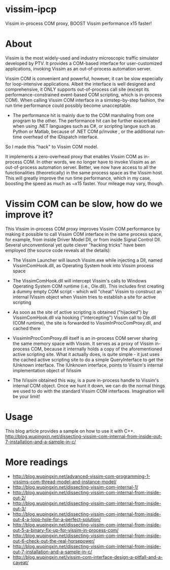 # vissim-ipcp
Vissim in-process COM proxy, BOOST Vissim performance x15 faster!

# About
Vissim is the most widely-used and industry microscopic traffic simulator developed by PTV. It provides a COM-based interface for user-customized applications, invoking Vissim as an out-of-process automation server.

Vissim COM is convenient and powerful, however, it can be slow especially for loop-intensive applications. Albeit the interface is well designed and comprehensive, it ONLY supports out-of-process call site (except its performance-constrained event-based COM scripting, which is in-process COM). When calling Vissim COM interface in a simstep-by-step fashion, the run time performance could possibly become unacceptable.

- The performance hit is mainly due to the COM marshaling from one program to the other. The performance hit can be further exacerbated when using .NET languages such as C#, or scripting langue such as Python or Matlab, because of .NET COM p/invoke , or the additional run-time overhead of the IDispatch interface.

So I made this "hack" to Vissim COM model. 

It implements a zero-overhead proxy that enables Vissim COM as in-process COM. In other words, we no longer have to invoke Vissim as an out-of-process automation server. Better, we now have access to all the functionalities (theoretically) in the same process space as the Vissim host. This will greatly improve the run time performance, which in my case, boosting the speed as much as ~x15 faster. Your mileage may vary, though.

# Vissim COM can be slow, how do we improve it?
This Vissim in-process COM proxy improves Vissim COM performance by making it possible to call Vissim COM interface in the same process space, for example, from inside Driver Model Dll, or from inside Signal Control Dll. Several unconventional yet quite clever "hacking tricks" have been employed (the source code reveals all the details):

- The Vissim Launcher will launch Vissim.exe while injecting a Dll, named VissimComHook.dll, as Operating System hook into Vissim process space

- The VissimComHook.dll will intercept Vissim's calls to Windows Operating System COM runtime (i.e., Ole.dll). This includes first creating a dummy empty COM script - which will "cheat" Vissim to construct an internal IVissim object when Vissim tries to establish a site for active scripting

- As soon as the site of active scripting is obtained ("hijacked") by VissimComHook.dll via hooking ("intercepting") Vissim call to Ole.dll (COM runtime), the site is forwarded to VissimInProcComProxy.dll, and cached there

- VissimInProcComProxy.dll itself is an in-process COM server sharing the same memory space with Vissim. It serves as a proxy of Vissim in-process COM, because it internally holds a copy of the aforementioned active scripting site. What it actually does, is quite simple - it just uses the cached active scripting site to do a simple QueryInterface to get the IUnknown interface. The IUnknown interface, points to Vissim's internal implementation object of IVissim

- The IVissim obtained this way, is a pure in-process handle to Vissim's internal COM object. Once we hunt it down, we can do the normal things we used to do with the standard Vissim COM interfaces. Imagination will be your limit! 

# Usage
This blog article provides a sample on how to use it with C++. http://blog.wupingxin.net/dissecting-vissim-com-internal-from-inside-out-7-installation-and-a-sample-in-c/

# More readings

- http://blog.wupingxin.net/advanced-vissim-com-programming-1-vissims-com-thread-model-and-instance-model/
- http://blog.wupingxin.net/dissecting-vissim-com-internal-1/
- http://blog.wupingxin.net/dissecting-vissim-com-internal-from-inside-out-2/
- http://blog.wupingxin.net/dissecting-vissim-com-internal-from-inside-out-3/
- http://blog.wupingxin.net/dissecting-vissim-com-internal-from-inside-out-4-a-loop-hole-for-a-perfect-solution/
- http://blog.wupingxin.net/dissecting-vissim-com-internal-from-inside-out-5-a-binary-fix-up-for-vissim-in-process-com/
- http://blog.wupingxin.net/dissecting-vissim-com-internal-from-inside-out-6-check-out-the-real-horsepower/
- http://blog.wupingxin.net/dissecting-vissim-com-internal-from-inside-out-7-installation-and-a-sample-in-c/
- http://blog.wupingxin.net/vissim-com-interface-design-a-pitfall-and-a-caveat/
